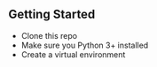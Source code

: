 ## Getting Started

- Clone this repo
- Make sure you Python 3+ installed
- Create a virtual environment 
